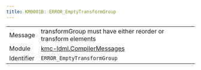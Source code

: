 ```yaml
---
title: KM0001B: ERROR_EmptyTransformGroup
---
```


|            |           |
|------------|---------- |
| Message    | transformGroup must have either reorder or transform elements |
| Module     | [kmc-ldml.CompilerMessages](kmc-ldml.compilermessages) |
| Identifier | `ERROR_EmptyTransformGroup` |


